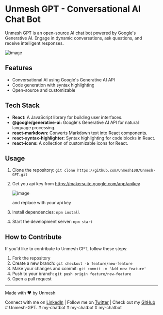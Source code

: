 # Unmesh GPT - Conversational AI Chat Bot

Unmesh GPT is an open-source AI chat bot powered by Google's Generative AI. Engage in dynamic conversations, ask questions, and receive intelligent responses.

![image](https://github.com/user-attachments/assets/3c932923-a94e-416d-a12d-615f094cda95)


## Features

- Conversational AI using Google's Generative AI API
- Code generation with syntax highlighting
- Open-source and customizable

## Tech Stack

- **React:** A JavaScript library for building user interfaces.
- **@google/generative-ai:** Google's Generative AI API for natural language processing.
- **react-markdown:** Converts Markdown text into React components.
- **react-syntax-highlighter:** Syntax highlighting for code blocks in React.
- **react-icons:** A collection of customizable icons for React.

## Usage

1. Clone the repository:
   `git clone https://github.com/Unmesh100/Unmesh-GPT.git`
2. Get you api key from https://makersuite.google.com/app/apikey

   ![image](https://github.com/yashj09/Gemini-GPT/assets/118172073/00e37360-d026-4a50-bc5d-757bd062a680)

   and replace with your api key
4. Install dependencies:
   `npm install`
5. Start the development server:
   `npm start`

## How to Contribute

If you'd like to contribute to Unmesh GPT, follow these steps:

1. Fork the repository
2. Create a new branch:
   `git checkout -b feature/new-feature`
3. Make your changes and commit:
   `git commit -m 'Add new feature'`
4. Push to your branch:
   `git push origin feature/new-feature`
5. Open a pull request


---

Made with ❤️ by Unmesh

Connect with me on [LinkedIn](https://www.linkedin.com/in/unmesh-ghosh/) | Follow me on [Twitter](https://twitter.com/Unmesh100) | Check out my [GitHub](https://github.com/Unmesh100)
#   U n m e s h - G P T .  
 #   m y - c h a t b o t  
 #   m y - c h a t b o t  
 #   m y - c h a t b o t  
 